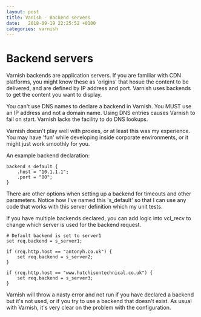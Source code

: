 ```yaml
---
layout: post
title: Vanish - Backend servers
date:   2018-09-19 22:25:52 +0100
categories: varnish
---
```

Backend servers
===============

Varnish backends are application servers. If you are familiar with CDN
platforms, you might know these as 'origins' that hosue the content to
be delivered, and are defined by IP address and port. Varnish uses
backends to get the content you want to display.

You can't use DNS names to declare a backend in Varnish. You MUST use an
IP address and not a domain name. Using DNS entries causes Varnish to
fail on start. Varnish lacks the facility to do DNS lookups.

Varnish doesn't play well with proxies, or at least this was my
experience. You may have 'fun' while developing inside corporate
environments, or it might just work smoothly for you.

An example backend declaration:

    backend s_default {
        .host = "10.1.1.1";
        .port = "80";
    }

There are other options when setting up a backend for timeouts and other
parameters. Notice how I've named this 's\_default' so that I can use
any code that works with this server definition which my unit tests.

If you have multiple backends declared, you can add logic into vcl\_recv
to change which server is used for the backend request.

    # Default backend is set to server1
    set req.backend = s_server1;
     
    if (req.http.host == "antonyh.co.uk") {
        set req.backend = s_server2;
    }
     
    if (req.http.host == "www.hutchisontechnical.co.uk") {
        set req.backend = s_server3;
    }

Varnish will throw a nasty error and not run if you have declared a
backend but it's not used, or if you try to use a backend that doesn't
exist. As usual with Varnish, it's very clear on the problem with the
configuration.
